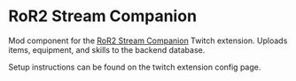 # RoR2 Stream Companion

Mod component for the [RoR2 Stream Companion](https://dashboard.twitch.tv/extensions/pyjwzp6a2cbff88l10b8tpmhg668p9) Twitch extension. Uploads items, equipment, and skills to the backend database. 

Setup instructions can be found on the twitch extension config page.
